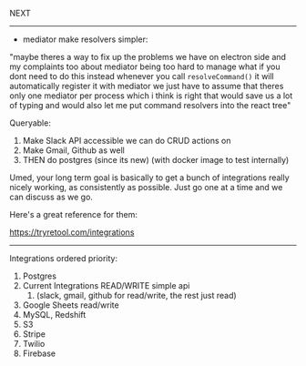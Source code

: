 NEXT

---

- mediator make resolvers simpler:

"maybe theres a way to fix up the problems we have on electron side and my complaints too about mediator being too hard to manage
what if
you dont need to do this
instead whenever you call `resolveCommand()`
it will automatically register it with mediator
we just have to assume that theres only one mediator per process which i think is right
that would save us a lot of typing
and would also let me put command resolvers into the react tree"

Queryable:

1. Make Slack API accessible we can do CRUD actions on
2. Make Gmail, Github as well
3. THEN do postgres (since its new) (with docker image to test internally)

Umed, your long term goal is basically to get a bunch of integrations really nicely working, as consistently as possible. Just go one at a time and we can discuss as we go.

Here's a great reference for them:

https://tryretool.com/integrations

---

Integrations ordered priority:

1. Postgres
2. Current Integrations READ/WRITE simple api
   1. (slack, gmail, github for read/write, the rest just read)
3. Google Sheets read/write
4. MySQL, Redshift
5. S3
6. Stripe
7. Twilio
8. Firebase
